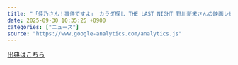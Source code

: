 ```yaml
---
title: "「佳乃さん！事件ですよ」 カラダ探し THE LAST NIGHT 野川新栄さんの映画レビュー（感想・評価） - 映画.com"
date: 2025-09-30 10:35:25 +0900
categories: ["ニュース"]
source: "https://www.google-analytics.com/analytics.js"
---
```


[出典はこちら](https://www.google-analytics.com/analytics.js)
